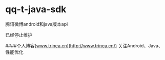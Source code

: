 qq-t-java-sdk
=============

腾讯微博android和java版本api  

已经停止维护   

####个人博客[www.trinea.cn](http://www.trinea.cn/) 关注Android、Java、性能优化  
